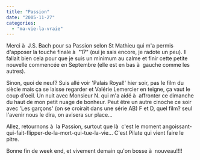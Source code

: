```yaml
---
title: "Passion"
date: "2005-11-27"
categories: 
  - "ma-vie-la-vraie"
---
```


  
Merci à  J.S. Bach pour sa Passion selon St Mathieu qui m'a permis d'apposer la touche finale à  "17" (oui je sais encore, je radote un peu). Il fallait bien cela pour que je suis un minimum au calme et finir cette petite nouvelle commencée en Septembre (elle est en bas à  gauche comme les autres).  
  
Sinon, quoi de neuf? Suis allé voir 'Palais Royal!' hier soir, pas le film du siècle mais ça se laisse regarder et Valérie Lemercier en teigne, ça vaut le coup d'oeil. Un nuit avec Monsieur N. qui m'a aidé à  affronter ce dimanche du haut de mon petit nuage de bonheur. Peut être un autre cinoche ce soir avec 'Les garçons' (on se croirait dans une série AB) F et D, quel film? seul l'avenir nous le dira, on avisera sur place...  
  
Allez, retournons à  la Passion, surtout que là  c'est le moment angoissant-qui-fait-flipper-de-la-mort-qui-tue-la-vie... C'est Pilate qui vient faire le pitre.  
  
  
Bonne fin de week end, et vivement demain qu'on bosse à  nouveau!!!!

